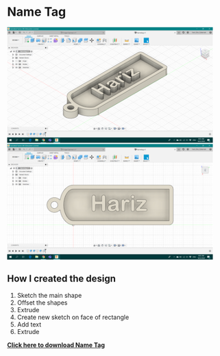 # Name Tag

<img src="/images/nametag.png" style="width:480px;height:270px;">

<img src="/images/nametag_top.png" style="width:480px;height:270px;">

## How I created the design
1. Sketch the main shape
2. Offset the shapes
3. Extrude
4. Create new sketch on face of rectangle
5. Add text
6. Extrude

**[Click here to download Name Tag](/Fusion360/nametag.f3d)**
